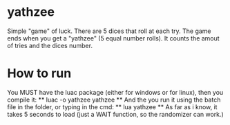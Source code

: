 yathzee
=======

Simple "game" of luck. There are 5 dices that roll at each try. The game ends when
you get a "yathzee" (5 equal number rolls). It counts the amout of tries and the dices number.

How to run
===========
You MUST have the luac package (either for windows or for linux), then you compile it:
** luac -o yathzee yathzee **
And the you run it using the batch file in the folder, or typing in the cmd:
** lua yathzee **
As far as i know, it takes 5 seconds to load (just a WAIT function, so the randomizer can work.)
